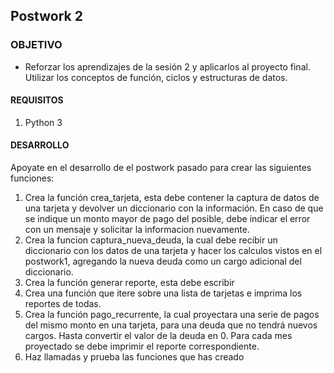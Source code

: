 ## Postwork 2

### OBJETIVO

- Reforzar los aprendizajes de la sesión 2 y  aplicarlos al proyecto final. Utilizar los conceptos de función, ciclos y estructuras de datos.

#### REQUISITOS

1. Python 3

#### DESARROLLO

Apoyate en el desarrollo de el postwork pasado para crear las siguientes funciones:
1. Crea la función crea_tarjeta, esta debe contener la captura de datos de una tarjeta y devolver un diccionario con la información. En caso de que se indique un monto mayor de pago del posible, debe indicar el error con un mensaje y solicitar la informacion nuevamente.
2. Crea la funcion captura_nueva_deuda, la cual debe recibir un diccionario con los datos de una tarjeta y hacer los calculos vistos en el postwork1, agregando la nueva deuda como un cargo adicional del diccionario.
3. Crea la función generar reporte, esta debe escribir 
4. Crea una función que itere sobre una lista de tarjetas e imprima los reportes de todas.
5. Crea la función pago_recurrente, la cual proyectara una serie de pagos del mismo monto en una tarjeta, para una deuda que no tendrá nuevos cargos. Hasta convertir el valor de la deuda en 0. Para cada mes proyectado se debe imprimir el reporte correspondiente.
6. Haz llamadas y prueba las funciones que has creado





